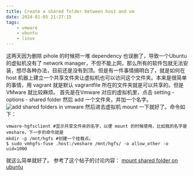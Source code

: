 ```yaml
---
title: Create a shared folder between host and vm
date: 2024-01-05 21:27:15
tags:
    - vmware
    - ubuntu
    - linux
---
```

这两天因为删除 pihole 的时候把一堆 dependency 也误删了，导致一个Ubuntu 的虚拟机没有了 network manager，不但不能上网，那么所有的软件包就无法安装，想尽各种办法，目前还是没有到顶。但是有一件事情搞明白了，就是如何在 host 机器上建立一个共享文件夹让虚拟机也可以访问这个文件夹。本来是很简单的事情，用 vagrant 就是默认 vagrantfile 所在的文件夹就是可以共享的。但是 VMware 就比较麻烦。
首先是在Vmware 对应的虚拟机里，点击 setting - options - shared folder 然后 add 一个文件夹，并加一个名字。
![add shared folders in vmware](/images/sharedfolder_vmware.png)
然后进去虚拟机 mount 一下就好了。命令如下：
```
vmware-hgfsclient #显示共享文件夹的名字，以便 mount 的时候使用，比如我的名字是 vmshare，下一步的命令就是
mkdir -p /mnt/hgfs #创建一个挂载点。
$ sudo vmhgfs-fuse .host:/vmshare /mnt/hgfs/ -o allow_other -o uid=1000 
```
就这么简单就好了。
参考了这个帖子的讨论内容：
[mount shared folder on ubuntu](https://askubuntu.com/questions/29284/how-do-i-mount-shared-folders-in-ubuntu-using-vmware-tools)